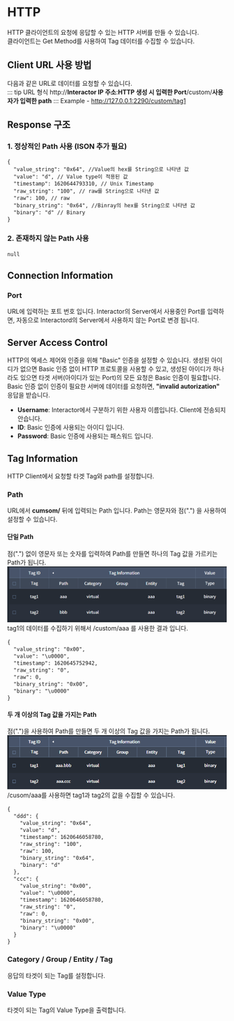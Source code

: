 # HTTP

HTTP 클라이언트의 요청에 응답할 수 있는 HTTP 서버를 만들 수 있습니다.  
클라이언트는 Get Method를 사용하여 Tag 데이터를 수집할 수 있습니다.  

## Client URL 사용 방법
다음과 같은 URL로 데이터를 요청할 수 있습니다.  
::: tip URL 형식
http://__Interactor IP 주소__:__HTTP 생성 시 입력한 Port__/custom/__사용자가 입력한 path__
:::
Example - http://127.0.0.1:2290/custom/tag1


## Response 구조
### 1. 정상적인 Path 사용 (ISON 추가 필요)
```
{
  "value_string": "0x64", //Value의 hex를 String으로 나타낸 값
  "value": "d", // Value type이 적용된 값
  "timestamp": 1620644793310, // Unix Timestamp
  "raw_string": "100", // raw를 String으로 나타낸 값
  "raw": 100, // raw 
  "binary_string": "0x64", //Binray의 hex를 String으로 나타낸 값
  "binary": "d" // Binary
}
```
### 2. 존재하지 않는 Path 사용
```
null
```

## Connection Information
### Port
URL에 입력하는 포트 번호 입니다. Interactor의 Server에서 사용중인 Port를 입력하면, 자동으로 Interactord의 Server에서 사용하지 않는 Port로 변경 됩니다.

## Server Access Control
HTTP의 엑세스 제어와 인증을 위해 "Basic" 인증을 설정할 수 있습니다. 생성된 아이디가 없으면 Basic 인증 없이 HTTP 프로토콜을 사용할 수 있고, 생성된 아이디가 하나라도 있으면 타겟 서버(아이디가 있는 Port)의 모든 요청은 Basic 인증이 필요합니다. Basic 인증 없이 인증이 필요한 서버에 데이터를 요청하면, __"invalid autorization"__ 응답을 받습니다.
* __Username__: Interactor에서 구분하기 위한 사용자 이름입니다. Client에 전송되지 안습니다.
* __ID__: Basic 인증에 사용되는 아이디 입니다.
* __Password__: Basic 인증에 사용되는 패스워드 입니다.

## Tag Information
HTTP Client에서 요청할 타겟 Tag와 path를 설정합니다.  

### Path
URL에서 __cumsom/__ 뒤에 입력되는 Path 입니다.
Path는 영문자와 점(".") 을 사용하여 설정할 수 있습니다.  
#### 단일 Path
점(".") 없이 영문자 또는 숫자를 입력하여 Path를 만들면 하나의 Tag 값을 가르키는 Path가 됩니다.  
<img src="../../img/server/path1.png" width="800">  
tag1의 데이터를 수집하기 위해서 /custom/aaa 를 사용한 결과 입니다.
```
{
  "value_string": "0x00",
  "value": "\u0000",
  "timestamp": 1620645752942,
  "raw_string": "0",
  "raw": 0,
  "binary_string": "0x00",
  "binary": "\u0000"
}
```
#### 두 개 이상의 Tag 값을 가지는 Path
점(".")을 사용하여 Path를 만들면 두 개 이상의 Tag 값을 가지는 Path가 됩니다.  
<img src="../../img/server/path2.png" width="800">  
/cusom/aaa를 사용하면 tag1과 tag2의 값을 수집할 수 있습니다.  
```
{
  "ddd": {
    "value_string": "0x64",
    "value": "d",
    "timestamp": 1620646058780,
    "raw_string": "100",
    "raw": 100,
    "binary_string": "0x64",
    "binary": "d"
  },
  "ccc": {
    "value_string": "0x00",
    "value": "\u0000",
    "timestamp": 1620646058780,
    "raw_string": "0",
    "raw": 0,
    "binary_string": "0x00",
    "binary": "\u0000"
  }
}
```

### Category / Group / Entity / Tag
응답의 타겟이 되는 Tag를 설정합니다.

### Value Type
타겟이 되는 Tag의 Value Type을 출력합니다.  


